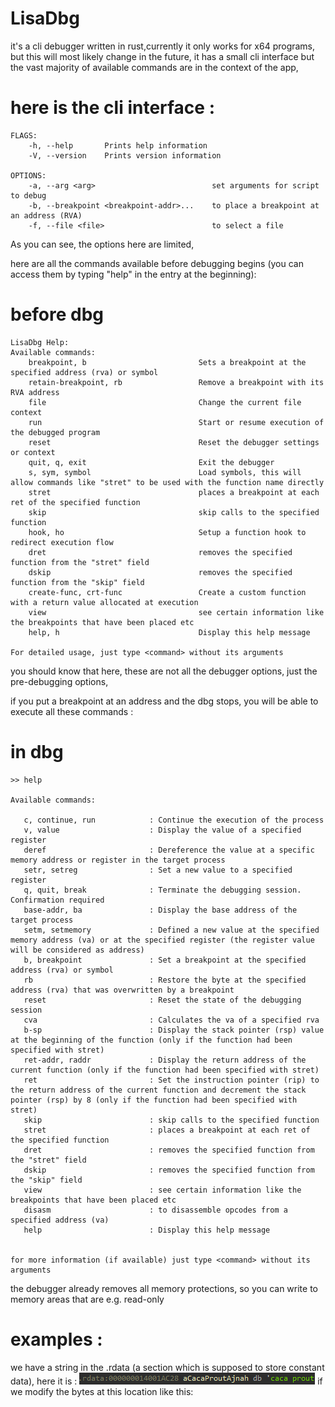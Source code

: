 # LisaDbg
it's a cli debugger written in rust,currently it only works for x64 programs, but this will most likely change in the future,
it has a small cli interface but the vast majority of available commands are in the context of the app, 
# here is the cli interface :

```
FLAGS:
    -h, --help       Prints help information
    -V, --version    Prints version information

OPTIONS:
    -a, --arg <arg>                          set arguments for script to debug
    -b, --breakpoint <breakpoint-addr>...    to place a breakpoint at an address (RVA)
    -f, --file <file>                        to select a file
```

As you can see, the options here are limited, 

here are all the commands available before debugging begins (you can access them by typing "help" in the entry at the beginning):
# before dbg
```
LisaDbg Help:
Available commands:
    breakpoint, b                         Sets a breakpoint at the specified address (rva) or symbol
    retain-breakpoint, rb                 Remove a breakpoint with its RVA address
    file                                  Change the current file context
    run                                   Start or resume execution of the debugged program
    reset                                 Reset the debugger settings or context
    quit, q, exit                         Exit the debugger
    s, sym, symbol                        Load symbols, this will allow commands like "stret" to be used with the function name directly
    stret                                 places a breakpoint at each ret of the specified function
    skip                                  skip calls to the specified function
    hook, ho                              Setup a function hook to redirect execution flow
    dret                                  removes the specified function from the "stret" field
    dskip                                 removes the specified function from the "skip" field
    create-func, crt-func                 Create a custom function with a return value allocated at execution
    view                                  see certain information like the breakpoints that have been placed etc
    help, h                               Display this help message

For detailed usage, just type <command> without its arguments
```

you should know that here, these are not all the debugger options, just the pre-debugging options,

if you put a breakpoint at an address and the dbg stops, you will be able to execute all these commands :
# in dbg
```
>> help

Available commands:

   c, continue, run            : Continue the execution of the process
   v, value                    : Display the value of a specified register
   deref                       : Dereference the value at a specific memory address or register in the target process
   setr, setreg                : Set a new value to a specified register
   q, quit, break              : Terminate the debugging session. Confirmation required
   base-addr, ba               : Display the base address of the target process
   setm, setmemory             : Defined a new value at the specified memory address (va) or at the specified register (the register value will be considered as address)
   b, breakpoint               : Set a breakpoint at the specified address (rva) or symbol
   rb                          : Restore the byte at the specified address (rva) that was overwritten by a breakpoint
   reset                       : Reset the state of the debugging session
   cva                         : Calculates the va of a specified rva
   b-sp                        : Display the stack pointer (rsp) value at the beginning of the function (only if the function had been specified with stret)
   ret-addr, raddr             : Display the return address of the current function (only if the function had been specified with stret)
   ret                         : Set the instruction pointer (rip) to the return address of the current function and decrement the stack pointer (rsp) by 8 (only if the function had been specified with stret)
   skip                        : skip calls to the specified function
   stret                       : places a breakpoint at each ret of the specified function
   dret                        : removes the specified function from the "stret" field
   dskip                       : removes the specified function from the "skip" field
   view                        : see certain information like the breakpoints that have been placed etc
   disasm                      : to disassemble opcodes from a specified address (va)
   help                        : Display this help message


for more information (if available) just type <command> without its arguments
```
the debugger already removes all memory protections, so you can write to memory areas that are e.g. read-only
# examples :
we have a string in the .rdata (a section which is supposed to store constant data), here it is : 
![screen_of_rdata](screen/screen1.png)
if we modify the bytes at this location like this:
 

